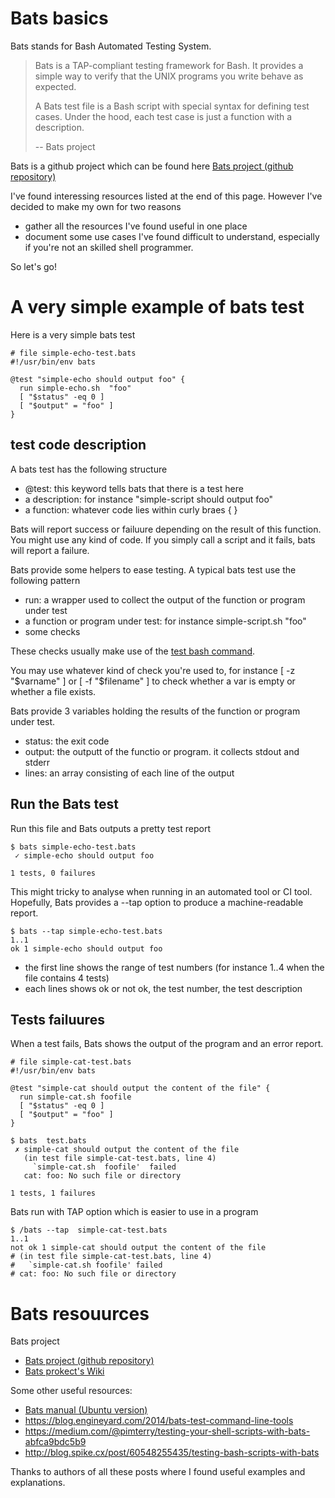 # Bats basics

Bats stands for Bash Automated Testing System.


> Bats is a TAP-compliant testing framework for Bash. It provides a simple way to verify that the UNIX programs you write behave as expected.
>
>A Bats test file is a Bash script with special syntax for defining test cases. Under the hood, each test case is just a function with a description.
>
>-- Bats project

Bats is a github project which can be found here  [Bats project (github repository)](https://github.com/sstephenson/bats)

I've found interessing resources listed at the end of this page. However I've decided to make my own for two reasons

- gather all the resources I've found useful in one place
- document some use cases I've found difficult to understand, especially if you're not an skilled shell programmer.


So let's go!

# A very simple example of bats test

Here is a very simple bats test



```
# file simple-echo-test.bats
#!/usr/bin/env bats

@test "simple-echo should output foo" {
  run simple-echo.sh  "foo"
  [ "$status" -eq 0 ]
  [ "$output" = "foo" ]
}
```

## test code description

A bats test has the following structure

- @test: this keyword tells bats that there is a test here
- a description: for instance "simple-script should output foo"
- a function: whatever code lies within curly braes { }

Bats will report success or failuure depending on the result of this function. You might use any kind of code. If you simply call a script and it fails, bats will report a failure.

Bats provide some helpers to ease testing. A typical bats test use the following pattern

- run: a wrapper used to collect the output of the function or program under test
- a function or program under test: for instance simple-script.sh  "foo"
- some checks

These checks usually make use of the [test bash command](http://manpages.ubuntu.com/manpages/xenial/man1/test.1.html).

You may use whatever kind of check you're used to, for instance [ -z "$varname" ] or [ -f "$filename" ] to check whether a var is empty or whether a file exists.

Bats provide 3 variables holding the results of the function or program under test.

- status: the exit code
- output: the outputt of the functio or program. it collects stdout and stderr
- lines: an array consisting of each line of the output


## Run the Bats test

Run this file and Bats outputs a pretty test report

```
$ bats simple-echo-test.bats
 ✓ simple-echo should output foo

1 tests, 0 failures
```


This might tricky to analyse when running in an automated tool or CI tool. Hopefully, Bats provides a --tap option to produce a machine-readable report.

```
$ bats --tap simple-echo-test.bats
1..1
ok 1 simple-echo should output foo
```

- the first line shows the range of test numbers (for instance 1..4 when the file contains 4 tests)
- each lines shows ok or not ok, the test number, the test description


## Tests failuures

When a test fails, Bats shows the output of the program and an error report.



```
# file simple-cat-test.bats
#!/usr/bin/env bats

@test "simple-cat should output the content of the file" {
  run simple-cat.sh foofile
  [ "$status" -eq 0 ]
  [ "$output" = "foo" ]
}

```


```
$ bats  test.bats
 ✗ simple-cat should output the content of the file
   (in test file simple-cat-test.bats, line 4)
     `simple-cat.sh  foofile'  failed
   cat: foo: No such file or directory

1 tests, 1 failures
```


Bats run with TAP option which is easier to use in a program
```
$ /bats --tap  simple-cat-test.bats
1..1
not ok 1 simple-cat should output the content of the file
# (in test file simple-cat-test.bats, line 4)
#   `simple-cat.sh foofile' failed
# cat: foo: No such file or directory
```


# Bats resouurces

Bats project
- [Bats project (github repository)](https://github.com/sstephenson/bats)
- [Bats prokect's Wiki](https://github.com/sstephenson/bats/wiki)

Some other useful resources:

- [Bats manual (Ubuntu version)](http://manpages.ubuntu.com/manpages/yakkety/man7/bats.7.html)
- https://blog.engineyard.com/2014/bats-test-command-line-tools
- https://medium.com/@pimterry/testing-your-shell-scripts-with-bats-abfca9bdc5b9
- http://blog.spike.cx/post/60548255435/testing-bash-scripts-with-bats

Thanks to authors of all these posts where I found useful examples and explanations.


